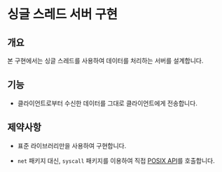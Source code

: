 # 싱글 스레드 서버 구현

## 개요

본 구현에서는 싱글 스레드를 사용하여 데이터를 처리하는 서버를 설계합니다.

## 기능

- 클라이언트로부터 수신한 데이터를 그대로 클라이언트에게 전송합니다.

## 제약사항

- 표준 라이브러리만을 사용하여 구현합니다.

- `net` 패키지 대신, `syscall` 패키지를 이용하여 직접
  [POSIX API](https://docs.oracle.com/cd/E19048-01/chorus5/806-6897/auto1/index.html)를 호출합니다.
